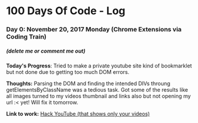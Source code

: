 # 100 Days Of Code - Log

### Day 0: November 20, 2017 Monday (Chrome Extensions via Coding Train)
##### (delete me or comment me out)

**Today's Progress**: Tried to make a private youtube site kind of bookmarklet but not done due to getting too much DOM errors.

**Thoughts:** Parsing the DOM and finding the intended DIVs throung getElementsByClassName was a tedious task. Got some of the results like all images turned to my videos thumbnail and links also but not opening my url :< yet! Will fix it tomorrow.

**Link to work:** [Hack YouTube (that shows only your videos)](https://codepen.io/narenbakshi97/pen/EbQQXK)
